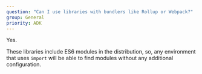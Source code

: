 ```yaml
---
question: "Can I use libraries with bundlers like Rollup or Webpack?"
group: General
priority: ADK
---
```


Yes.

These libraries include ES6 modules in the distribution,
so, any environment that uses `import` will be able to find modules
without any additional configuration.
